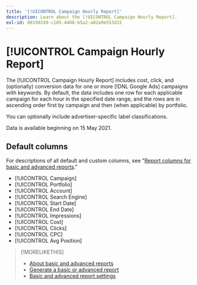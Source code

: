 ```yaml
---
title: '[!UICONTROL Campaign Hourly Report]'
description: Learn about the [!UICONTROL Campaign Hourly Report].
exl-id: 0819d249-c105-4408-b5a2-a82a9e553d31
---
```

# [!UICONTROL Campaign Hourly Report]

The [!UICONTROL Campaign Hourly Report] includes cost, click, and (optionally) conversion data for one or more [!DNL Google Ads] campaigns with keywords. By default, the data includes one row for each applicable campaign for each hour in the specified  date range, and the rows are in ascending order first by campaign and then (when applicable) by portfolio.

You can optionally include advertiser-specific label classifications.

Data is available beginning on 15 May 2021. <!-- [Later: You can view data for the previous NN days.] -->

## Default columns

For descriptions of all default and custom columns, see "[Report columns for basic and advanced reports](basic-advanced-report-columns.md)."

* [!UICONTROL Campaign]
* [!UICONTROL Portfolio]
* [!UICONTROL Account]
* [!UICONTROL Search Engine]
* [!UICONTROL Start Date]
* [!UICONTROL End Date]
* [!UICONTROL Impressions]
* [!UICONTROL Cost]
* [!UICONTROL Clicks]
* [!UICONTROL CPC]
* [!UICONTROL Avg Position]

>[!MORELIKETHIS]
>
>* [About basic and advanced reports](basic-advanced-report-about.md)
>* [Generate a basic or advanced report](basic-advanced-report-generate.md)
>* [Basic and advanced report settings](basic-advanced-report-settings.md)

